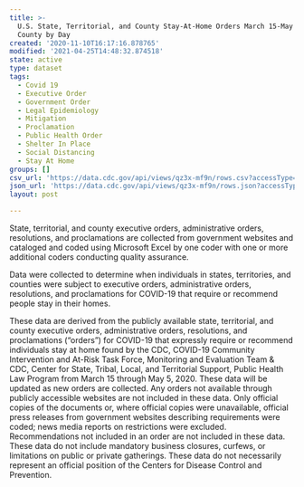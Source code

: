```yaml
---
title: >-
  U.S. State, Territorial, and County Stay-At-Home Orders March 15-May 5 by
  County by Day
created: '2020-11-10T16:17:16.878765'
modified: '2021-04-25T14:48:32.874518'
state: active
type: dataset
tags:
  - Covid 19
  - Executive Order
  - Government Order
  - Legal Epidemiology
  - Mitigation
  - Proclamation
  - Public Health Order
  - Shelter In Place
  - Social Distancing
  - Stay At Home
groups: []
csv_url: 'https://data.cdc.gov/api/views/qz3x-mf9n/rows.csv?accessType=DOWNLOAD'
json_url: 'https://data.cdc.gov/api/views/qz3x-mf9n/rows.json?accessType=DOWNLOAD'
layout: post

---
```

State, territorial, and county executive orders, administrative orders, resolutions, and proclamations are collected from government websites and cataloged and coded using Microsoft Excel by one coder with one or more additional coders conducting quality assurance.

Data were collected to determine when individuals in states, territories, and counties were subject to executive orders, administrative orders, resolutions, and proclamations for COVID-19 that require or recommend people stay in their homes.

These data are derived from the publicly available state, territorial, and county executive orders, administrative orders, resolutions, and proclamations (“orders”) for COVID-19 that expressly require or recommend individuals stay at home found by the CDC, COVID-19 Community Intervention and At-Risk Task Force, Monitoring and Evaluation Team & CDC, Center for State, Tribal, Local, and Territorial Support, Public Health Law Program from March 15 through May 5, 2020. These data will be updated as new orders are collected. Any orders not available through publicly accessible websites are not included in these data. Only official copies of the documents or, where official copies were unavailable, official press releases from government websites describing requirements were coded; news media reports on restrictions were excluded. Recommendations not included in an order are not included in these data. These data do not include mandatory business closures, curfews, or limitations on public or private gatherings. These data do not necessarily represent an official position of the Centers for Disease Control and Prevention.
